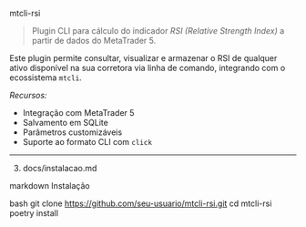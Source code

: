 mtcli-rsi

> Plugin CLI para cálculo do indicador *RSI (Relative Strength Index)* a partir de dados do MetaTrader 5.

Este plugin permite consultar, visualizar e armazenar o RSI de qualquer ativo disponível na sua corretora via linha de comando, integrando com o ecossistema `mtcli`.

*Recursos:*

- Integração com MetaTrader 5
- Salvamento em SQLite
- Parâmetros customizáveis
- Suporte ao formato CLI com `click`


---

3. docs/instalacao.md

markdown
Instalação

bash
git clone https://github.com/seu-usuario/mtcli-rsi.git
cd mtcli-rsi
poetry install
```
